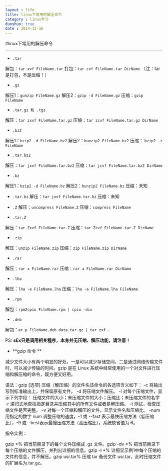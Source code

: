 ```yaml
---
layout : life
title: linux下常用的解压命令
category : linux学习
duoshuo: true
date : 2014-12-16
---
```


<!-- more -->

#linux下常用的解压命令

******

*  ```.tar```

解包：```tar xvf FileName.tar```
打包：```tar cvf FileName.tar DirName```
（注：tar是打包，不是压缩！）

* ```.gz```

解压1：```gunzip FileName.gz```
解压2：```gzip -d FileName.gz```
压缩：```gzip FileName```

*  ```.tar.gz 和 .tgz```

解压：```tar zxvf FileName.tar.gz```
压缩：```tar zcvf FileName.tar.gz DirName```

* ```.bz2```

解压1：```bzip2 -d FileName.bz2```
解压2：```bunzip2 FileName.bz2```
压缩： ```bzip2 -z FileName```

* ```.tar.bz2```

解压：```tar jxvf FileName.tar.bz2```
压缩：```tar jcvf FileName.tar.bz2 DirName```

* ```.bz```

解压1：```bzip2 -d FileName.bz```
解压2：```bunzip2 FileName.bz```
压缩：未知

* ```.tar.bz```
解压：```tar jxvf FileName.tar.bz```
压缩：未知

* ```.Z```
解压：```uncompress FileName.Z```
压缩：```compress FileName```

* ```.tar.Z```

解压：```tar Zxvf FileName.tar.Z```
压缩：```tar Zcvf FileName.tar.Z DirName```

* ```.zip```

解压：```unzip FileName.zip```
压缩：```zip FileName.zip DirName```

* ```.rar```

解压：```rar x FileName.rar```
压缩：```rar a FileName.rar DirName```

* ```.lha```

解压：```lha -e FileName.lha```
压缩：```lha -a FileName.lha FileName```


* ```.rpm```

解包：```rpm2cpio FileName.rpm | cpio -div```


* ```.deb```

解包：```ar p FileName.deb data.tar.gz | tar zxf -```


PS: **sEx只是调用相关程序，本身并无压缩、解压功能，请注意！**

* **gzip 命令 **

减少文件大小有两个明显的好处，一是可以减少存储空间，二是通过网络传输文件时，可以减少传输的时间。gzip 是在 Linux 系统中经常使用的一个对文件进行压缩和解压缩的命令，既方便又好用。
>
语法：gzip [选项] 压缩（解压缩）的文件名该命令的各选项含义如下：
 -c 将输出写到标准输出上，并保留原有文件。
-d 将压缩文件解压。
-l 对每个压缩文件，显示下列字段：     压缩文件的大小；未压缩文件的大小；压缩比；未压缩文件的名字
-r 递归式地查找指定目录并压缩其中的所有文件或者是解压缩。
-t 测试，检查压缩文件是否完整。
-v 对每一个压缩和解压的文件，显示文件名和压缩比。
-num 用指定的数字 num 调整压缩的速度，-1 或 --fast 表示最快压缩方法（低压缩比），-9 或--best表示最慢压缩方法（高压缩比）。系统缺省值为 6。

指令实例：
>
gzip *% 把当前目录下的每个文件压缩成 .gz 文件。gzip -dv *% 把当前目录下每个压缩的文件解压，并列出详细的信息。gzip -l *% 详细显示例1中每个压缩的文件的信息，并不解压。gzip usr.tar% 压缩 tar 备份文件 usr.tar，此时压缩文件的扩展名为.tar.gz。